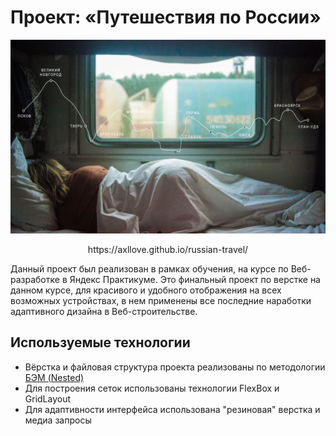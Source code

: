 # Проект: «Путешествия по России»

<div align="center">
  

<a href="https://axllove.github.io/russian-travel/"><img src="https://github.com/AxlLove/Axllove/blob/master/src/travel.PNG" alt="Путешествия по России"></a>
 <div align="center">https://axllove.github.io/russian-travel/</div>
  
</div>

Данный проект был реализован в рамках обучения, на курсе по Веб-разработке в Яндекс Практикуме. Это финальный проект по верстке на данном курсе, для красивого и удобного отображения на всех возможных устройствах, в нем применены все последние наработки адаптивного дизайна в Веб-строительстве.

## Используемые технологии

* Вёрстка и файловая структура проекта реализованы по методологии [БЭМ (Nested)](https://ru.bem.info/methodology/filestructure/#nested)
* Для построения сеток использованы технологии FlexBox и GridLayout
* Для адаптивности интерфейса использована "резиновая" верстка и медиа запросы


